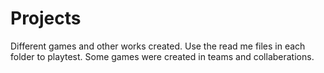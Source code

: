 # Projects
Different games and other works created.
Use the read me files in each folder to playtest.
Some games were created in teams and collaberations.
